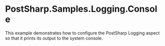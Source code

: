 # PostSharp.Samples.Logging.Console

This example demonstrates how to configure the PostSharp Logging aspect so that it prints its output to the system console.


